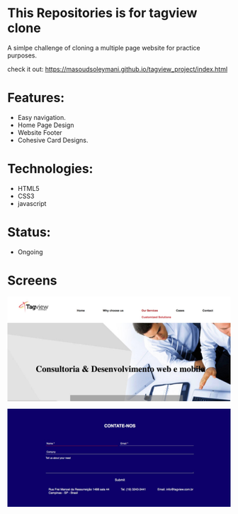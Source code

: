 # This Repositories is for tagview clone

A simlpe challenge of cloning a multiple page website for practice purposes.

check it out:  https://masoudsoleymani.github.io/tagview_project/index.html


# Features:
- Easy navigation.
- Home Page Design
- Website Footer
- Cohesive Card Designs.





# Technologies:
- HTML5
- CSS3
- javascript





# Status:
- Ongoing



# Screens




![](images/screenone.jpg)

![](images/screenFooter.jpg)
